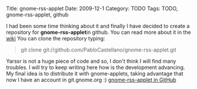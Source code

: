 Title: gnome-rss-applet
Date: 2009-12-1
Category: TODO
Tags: TODO, gnome-rss-applet, github

I had been some time thinking about it and finally I have decided to create a repository for **gnome-rss-applet**in github. You can read
more about it in the [wiki](http://wiki.github.com/PabloCastellano/gnome-rss-applet) You can clone the repository typing:

> git clone git://github.com/PabloCastellano/gnome-rss-applet.git

Yarssr is not a huge piece of code and so, I don't think I will find many troubles. I will try to keep writing here how is the development
advancing. My final idea is to distribute it with gnome-applets, taking advantage that now I have an account in git.gnome.org :)
[gnome-rss-applet in GitHub](http://github.com/PabloCastellano/gnome-rss-applet)
